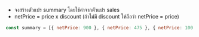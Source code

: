 - จงสร้างตัวแปร summary โดยใช้ค่าจากตัวแปร sales
- netPrice = price x discount (ถ้าไม่มี discount ให้ถือว่า netPrice = price)

```js
const summary = [{ netPrice: 900 }, { netPrice: 475 }, { netPrice: 100 }];
```
